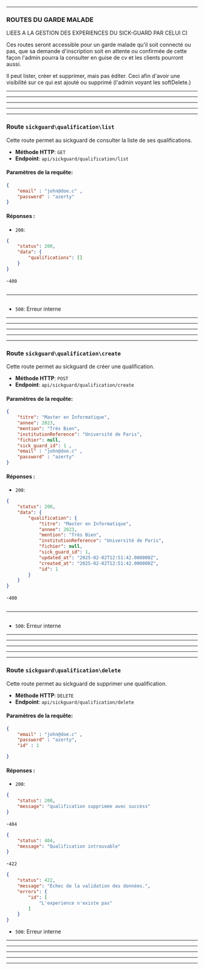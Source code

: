 
---

### ROUTES DU GARDE MALADE

LIEES A LA GESTION DES EXPERIENCES DU SICK-GUARD PAR CELUI CI


Ces routes seront accessible pour un garde malade qu'il soit connecté ou pas,
que sa demande d'inscription soit en attente ou confirmée
de cette façon l'admin pourra la consulter en guise de cv
et les clients pourront aussi.

Il peut lister, créer et supprimer, mais pas éditer.
Ceci afin d'avoir une visibilité sur ce qui est ajouté ou supprimé
(l'admin voyant les softDelete.)


---
---
---

---
---

### Route `sickguard\qualification\list`

Cette route permet au sickguard de consulter la liste de ses qualifications.

- **Méthode HTTP**: `GET`
- **Endpoint**: `api/sickguard/qualification/list`

#### Paramètres de la requête:
````json
{
    "email" : "john@doe.c" ,
    "password" : "azerty"
}
````

#### Réponses :
- `200`: 
```json
{
    "status": 200,
    "data": {
        "qualifications": []
    }
}
```
-`400`
````json
````
---
````json
````
- `500`: Erreur interne

---
---
---

---
---



### Route `sickguard\qualification\create`

Cette route permet au sickguard de créer une qualification.

- **Méthode HTTP**: `POST`
- **Endpoint**: `api/sickguard/qualification/create`

#### Paramètres de la requête:
````json
{
    "titre": "Master en Informatique",
    "annee": 2023,
    "mention": "Très Bien",
    "institutionReference": "Université de Paris",
    "fichier": null, 
    "sick_guard_id": 1 , 
    "email" : "john@doe.c" ,
    "password" : "azerty"
}

````

#### Réponses :
- `200`:
```json
{
    "status": 200,
    "data": {
        "qualification": {
            "titre": "Master en Informatique",
            "annee": 2023,
            "mention": "Très Bien",
            "institutionReference": "Université de Paris",
            "fichier": null,
            "sick_guard_id": 1,
            "updated_at": "2025-02-02T12:51:42.000000Z",
            "created_at": "2025-02-02T12:51:42.000000Z",
            "id": 1
        }
    }
}
```
-`400`
````json
````
---
````json
````
- `500`: Erreur interne

---
---
---

---
---


### Route `sickguard\qualification\delete`

Cette route permet au sickguard de supprimer une qualification.

- **Méthode HTTP**: `DELETE`
- **Endpoint**: `api/sickguard/qualification/delete`

#### Paramètres de la requête:
````json
{
    "email" : "john@doe.c" ,
    "password" : "azerty",
    "id" : 1

}
````

#### Réponses :
- `200`:
```json
{
    "status": 200,
    "message": "qualification supprimée avec succèss"
}
```
-`404`
````json
{
    "status": 404,
    "message": "Qualification introuvable"
}
````
-`422`
````json
{
    "status": 422,
    "message": "Échec de la validation des données.",
    "errors": {
        "id": [
            "L'experience n'existe pas"
        ]
    }
}
````
- `500`: Erreur interne

---
---
---

---
---
